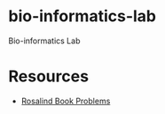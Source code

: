 # bio-informatics-lab
Bio-informatics Lab

# Resources
* [Rosalind Book Problems](https://rosalind.info/problems/list-view/?location=bioinformatics-textbook-track)
